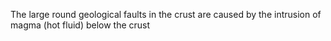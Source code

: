 The large round geological faults in the crust are caused by the intrusion of magma (hot fluid) below the crust